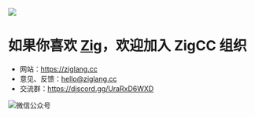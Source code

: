 
![](https://ziglang.cc/logo/zigcc-logo-2.svg)

# 如果你喜欢 [Zig](https://ziglang.org/)，欢迎加入 ZigCC 组织
- 网站：https://ziglang.cc
- 意见、反馈：[hello@ziglang.cc](mailto:hello@ziglang.cc)
- 交流群：https://discord.gg/UraRxD6WXD

![微信公众号](https://github.com/zigcc/.github/raw/main/zig_mp.png)

